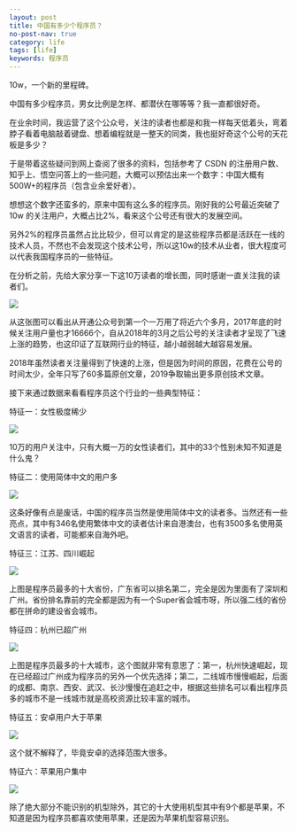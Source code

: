 ```yaml
---
layout: post
title: 中国有多少个程序员？
no-post-nav: true
category: life
tags: [life]
keywords: 程序员
---
```


10w，一个新的里程碑。

中国有多少程序员，男女比例是怎样、都潜伏在哪等等？我一直都很好奇。

在业余时间，我运营了这个公众号，关注的读者也都是和我一样每天低着头，弯着脖子看着电脑敲着键盘、想着编程就是一整天的同类，我也挺好奇这个公号的天花板是多少？

于是带着这些疑问到网上查阅了很多的资料，包括参考了 CSDN 的注册用户数、知乎上、悟空问答上的一些问题，大概可以预估出来一个数字：中国大概有500W+的程序员（包含业余爱好者）。

想想这个数字还蛮多的，原来中国有这么多的程序员。刚好我的公号最近突破了 10w 的关注用户，大概占比2%，看来这个公号还有很大的发展空间。

另外2%的程序员虽然占比比较少，但可以肯定的是这些程序员都是活跃在一线的技术人员，不然也不会发现这个技术公号，所以这10w的技术从业者，很大程度可以代表我国程序员的一些特征。

在分析之前，先给大家分享一下这10万读者的增长图，同时感谢一直关注我的读者们。

![](http://www.ityoukow.com/assets/images/2019/life/10w.png)

从这张图可以看出从开通公众号到第一个一万用了将近六个多月，2017年底的时候关注用户量也才16666个，自从2018年的3月之后公号的关注读者才呈现了飞速上涨的趋势，也这印证了互联网行业的特征，越小越弱越大越容易发展。

2018年虽然读者关注量得到了快速的上涨，但是因为时间的原因，花费在公号的时间太少，全年只写了60多篇原创文章，2019争取输出更多原创技术文章。

接下来通过数据来看看程序员这个行业的一些典型特征：

特征一：女性极度稀少

![](http://www.ityoukow.com/assets/images/2019/life/sex.png)

10万的用户关注中，只有大概一万的女性读者们，其中的33个性别未知不知道是什么鬼？

特征二：使用简体中文的用户多

![](http://www.ityoukow.com/assets/images/2019/life/yuyan.png)

这条好像有点是废话，中国的程序员当然是使用简体中文的读者多。当然还有一些亮点，其中有346名使用繁体中文的读者估计来自港澳台，也有3500多名使用英文语言的读者，可能都来自海外吧。

特征三：江苏、四川崛起

![](http://www.ityoukow.com/assets/images/2019/life/shengfen.png)

上图是程序员最多的十大省份，广东省可以排名第二，完全是因为里面有了深圳和广州。省份排名靠前的完全都是因为有一个Super省会城市呀，所以强二线的省份都在拼命的建设省会城市。

特征四：杭州已超广州

![](http://www.ityoukow.com/assets/images/2019/life/city.png)

上图是程序员最多的十大城市，这个图就非常有意思了：第一，杭州快速崛起，现在已经超过广州成为程序员的另外一个优先选择；第二，二线城市慢慢崛起，后面的成都、南京、西安、武汉、长沙慢慢在追赶之中，根据这些排名可以看出程序员多的城市不是一线城市就是高校资源比较丰富的城市。

特征五：安卓用户大于苹果

![](http://www.ityoukow.com/assets/images/2019/life/zhongduan.png)

这个就不解释了，毕竟安卓的选择范围大很多。

特征六：苹果用户集中

![](http://www.ityoukow.com/assets/images/2019/life/phone.png)

除了绝大部分不能识别的机型除外，其它的十大使用机型其中有9个都是苹果，不知道是因为程序员都喜欢使用苹果，还是因为苹果机型容易识别。